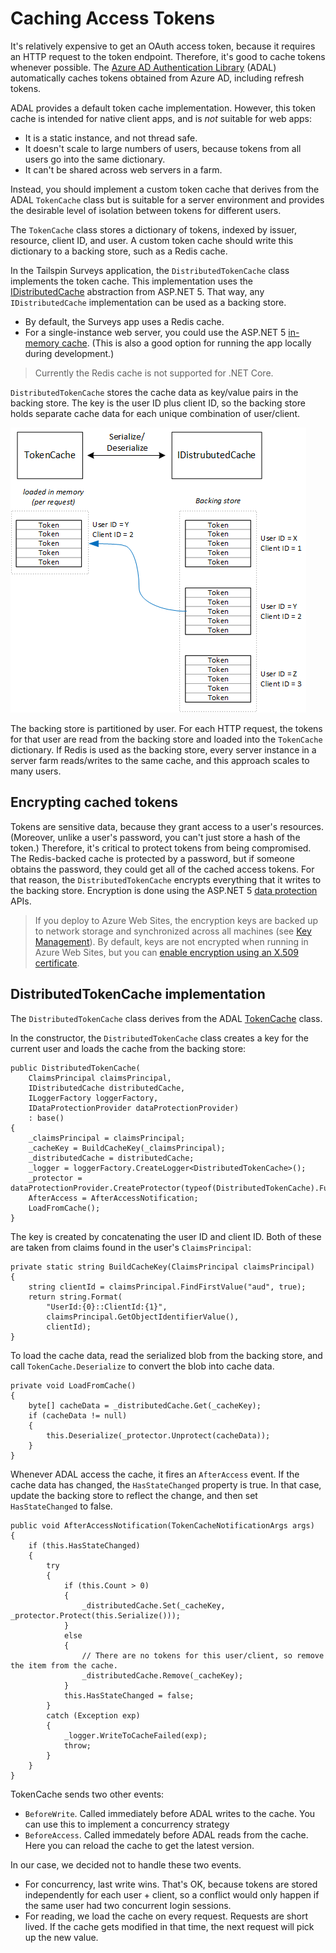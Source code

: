 # Caching Access Tokens

It's relatively expensive to get an OAuth access token, because it requires an HTTP request to the token endpoint. Therefore, it's good to cache tokens whenever possible. The [Azure AD Authentication Library][ADAL] (ADAL)  automatically caches tokens obtained from Azure AD, including refresh tokens.

ADAL provides a default token cache implementation. However, this token cache is intended for native client apps, and is _not_ suitable for web apps:

-	It is a static instance, and not thread safe.
-	It doesn't scale to large numbers of users, because tokens from all users go into the same dictionary.
-	It can't be shared across web servers in a farm.

Instead, you should implement a custom token cache that derives from the ADAL `TokenCache` class but is suitable for a server environment and provides the desirable level of isolation between tokens for different users.

The `TokenCache` class stores a dictionary of tokens, indexed by issuer, resource, client ID, and user. A custom token cache should write this dictionary to a backing store, such as a Redis cache.

In the Tailspin Surveys application, the `DistributedTokenCache` class implements the token cache. This implementation uses the [IDistributedCache][distributed-cache] abstraction from ASP.NET 5. That way, any `IDistributedCache` implementation can be used as a backing store.

-	By default, the Surveys app uses a Redis cache.
-	For a single-instance web server, you could use the ASP.NET 5 [in-memory cache][in-memory-cache]. (This is also a good option for running the app locally during development.)

> Currently the Redis cache is not supported for .NET Core.

`DistributedTokenCache` stores the cache data as key/value pairs in the backing store. The key is the user ID plus client ID, so the backing store holds separate cache data for each unique combination of user/client.

![Token cache](media/token-caching/token-cache.png)

The backing store is partitioned by user. For each HTTP request, the tokens for that user are read from the backing store and loaded into the `TokenCache` dictionary. If Redis is used as the backing store, every server instance in a server farm reads/writes to the same cache, and this approach scales to many users.

## Encrypting cached tokens

Tokens are sensitive data, because they grant access to a user's resources. (Moreover, unlike a user's password, you can't just store a hash of the token.) Therefore, it's critical to protect tokens from being compromised. The Redis-backed cache is protected by a password, but if someone obtains the password, they could get all of the cached access tokens. For that reason, the `DistributedTokenCache` encrypts everything that it writes to the backing store. Encryption is done using the ASP.NET 5 [data protection][data-protection] APIs.

> If you deploy to Azure Web Sites, the encryption keys are backed up to network storage and synchronized across all machines (see [Key Management][key-management]). By default, keys are not encrypted when running in Azure Web Sites, but you can [enable encryption using an X.509 certificate][x509-cert-encryption].


## DistributedTokenCache implementation

The `DistributedTokenCache` class derives from the ADAL [TokenCache][tokencache-class] class.

In the constructor, the `DistributedTokenCache` class creates a key for the current user and loads the cache from the backing store:

    public DistributedTokenCache(
        ClaimsPrincipal claimsPrincipal,
        IDistributedCache distributedCache,
        ILoggerFactory loggerFactory,
        IDataProtectionProvider dataProtectionProvider)
        : base()
    {
        _claimsPrincipal = claimsPrincipal;
        _cacheKey = BuildCacheKey(_claimsPrincipal);
        _distributedCache = distributedCache;
        _logger = loggerFactory.CreateLogger<DistributedTokenCache>();
        _protector = dataProtectionProvider.CreateProtector(typeof(DistributedTokenCache).FullName);
        AfterAccess = AfterAccessNotification;
        LoadFromCache();
    }

The key is created by concatenating the user ID and client ID. Both of these are taken from claims found in the user's `ClaimsPrincipal`:

    private static string BuildCacheKey(ClaimsPrincipal claimsPrincipal)
    {
        string clientId = claimsPrincipal.FindFirstValue("aud", true);
        return string.Format(
            "UserId:{0}::ClientId:{1}",
            claimsPrincipal.GetObjectIdentifierValue(),
            clientId);
    }

To load the cache data, read the serialized blob from the backing store, and call `TokenCache.Deserialize` to convert the blob into cache data.

    private void LoadFromCache()
    {
        byte[] cacheData = _distributedCache.Get(_cacheKey);
        if (cacheData != null)
        {
            this.Deserialize(_protector.Unprotect(cacheData));
        }
    }


Whenever ADAL access the cache, it fires an `AfterAccess` event. If the cache data has changed, the `HasStateChanged` property is true. In that case, update the backing store to reflect the change, and then set `HasStateChanged` to false.

    public void AfterAccessNotification(TokenCacheNotificationArgs args)
    {
        if (this.HasStateChanged)
        {
            try
            {
                if (this.Count > 0)
                {
                    _distributedCache.Set(_cacheKey, _protector.Protect(this.Serialize()));
                }
                else
                {
                    // There are no tokens for this user/client, so remove the item from the cache.
                    _distributedCache.Remove(_cacheKey);
                }
                this.HasStateChanged = false;
            }
            catch (Exception exp)
            {
                _logger.WriteToCacheFailed(exp);
                throw;
            }
        }
    }

TokenCache sends two other events:

- `BeforeWrite`. Called immediately before ADAL writes to the cache. You can use this to implement a concurrency strategy
- `BeforeAccess`. Called immedately before ADAL reads from the cache. Here you can reload the cache to get the latest version.

In our case, we decided not to handle these two events.

- For concurrency, last write wins. That's OK, because tokens are stored independently for each user + client, so a conflict would only happen if the same user had two concurrent login sessions.
- For reading, we load the cache on every request. Requests are short lived. If the cache gets modified in that time, the next request will pick up the new value.

<!-- links -->

[ADAL]: https://msdn.microsoft.com/en-us/library/azure/jj573266.aspx
[data-protection]: https://docs.asp.net/en/latest/security/data-protection/index.html
[distributed-cache]: https://docs.asp.net/en/latest/fundamentals/distributed-cache.html
[key-management]: https://docs.asp.net/en/latest/security/data-protection/configuration/default-settings.html
[in-memory-cache]: https://docs.asp.net/en/latest/fundamentals/caching.html
[tokencache-class]: https://msdn.microsoft.com/en-us/library/azure/microsoft.identitymodel.clients.activedirectory.tokencache.aspx
[x509-cert-encryption]: https://docs.asp.net/en/latest/security/data-protection/implementation/key-encryption-at-rest.html#x-509-certificate
